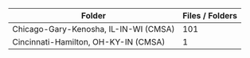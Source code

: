 | Folder                                |   Files / Folders |
|---------------------------------------|-------------------|
| Chicago-Gary-Kenosha, IL-IN-WI (CMSA) |               101 |
| Cincinnati-Hamilton, OH-KY-IN (CMSA)  |                 1 |